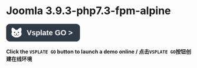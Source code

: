 # Joomla 3.9.3-php7.3-fpm-alpine

<a href="https://www.vsplate.com/?docker-compose=https://github.com/vsplate/dcenvs/joomla/3.9.3-php7.3-fpm-alpine"><img alt="VSPLATE GO" src="https://raw.githubusercontent.com/vsplate/images/master/vsgo_btn.png" width="200px"></a>

**Click the `VSPLATE GO` button to launch a demo online / 点击`VSPLATE GO`按钮创建在线环境**